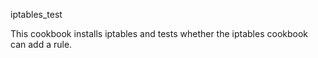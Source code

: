 
iptables_test

This cookbook installs iptables and tests whether the iptables cookbook can add a rule.
